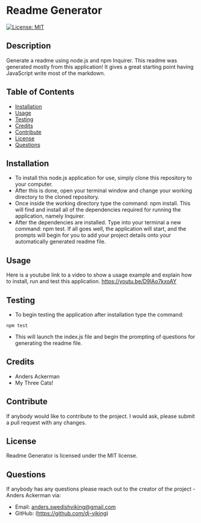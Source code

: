 

# Readme Generator

[![License: MIT](https://img.shields.io/badge/License-MIT-blue.svg)](https://opensource.org/licenses/MIT)

## Description 

Generate a readme using node.js and npm Inquirer. This readme was generated mostly from this application! It gives a great starting point having JavaScript write most of the markdown.

## Table of Contents
* [Installation](#installation)
* [Usage](#Usage)
* [Testing](#Testing)
* [Credits](#Credits)
* [Contribute](#Contribute)
* [License](#License)
* [Questions](#Questions)

## Installation

* To install this node.js application for use, simply clone this repository to your computer. 
* After this is done, open your terminal window and change your working directory to the cloned repository. 
* Once inside the working directory type the command: npm install. This will find and install all of the dependencies required for running the application, namely Inquirer. 
* After the dependencies are installed. Type into your terminal a new command: npm test. If all goes well, the application will start, and the prompts will begin for you to add your project details onto your automatically generated readme file. 

## Usage

Here is a youtube link to a video to show a usage example and explain how to install, run and test this application.
 https://youtu.be/D9lAo7kxoAY 

## Testing

* To begin testing the application after installation type the command: 

<code>npm test</code>

* This will launch the index.js file and begin the prompting of questions for generating the readme file.

## Credits

* Anders Ackerman
* My Three Cats!

## Contribute

If anybody would like to contribute to the project. I would ask, please submit a pull request with any changes.

## License

Readme Generator is licensed under the MIT license.

## Questions

If anybody has any questions please reach out to the creator of the project - Anders Ackerman via:
* Email: anders.swedishviking@gmail.com
* GitHub: (https://github.com/dj-viking)

